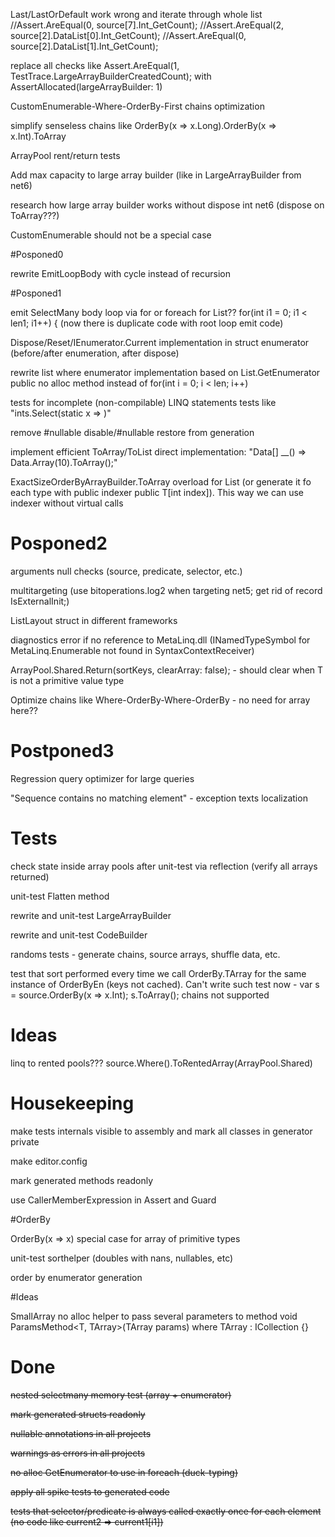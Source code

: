 Last/LastOrDefault work wrong and iterate through whole list
//Assert.AreEqual(0, source[7].Int_GetCount);
    //Assert.AreEqual(2, source[2].DataList[0].Int_GetCount);
    //Assert.AreEqual(0, source[2].DataList[1].Int_GetCount);


replace all checks like
        Assert.AreEqual(1, TestTrace.LargeArrayBuilderCreatedCount);
with
		AssertAllocated(largeArrayBuilder: 1)

CustomEnumerable-Where-OrderBy-First chains optimization

simplify senseless chains like OrderBy(x => x.Long).OrderBy(x => x.Int).ToArray

ArrayPool rent/return tests

Add max capacity to large array builder (like in LargeArrayBuilder from net6)

research how large array builder works without dispose int net6 (dispose on ToArray???)

CustomEnumerable should not be a special case

#Posponed0

rewrite EmitLoopBody with cycle instead of recursion

#Posponed1

emit SelectMany body loop via for or foreach for List<T>??  for(int i1 = 0; i1 < len1; i1++) { (now there is duplicate code with root loop emit code)

Dispose/Reset/IEnumerator.Current implementation in struct enumerator (before/after enumeration, after dispose)

rewrite list where enumerator implementation based on List<T>.GetEnumerator public no alloc method instead of for(int i = 0; i < len; i++)

tests for incomplete (non-compilable) LINQ statements tests like "ints.Select(static x => )"

remove #nullable disable/#nullable restore from generation

implement efficient ToArray/ToList direct implementation: "Data[] __() => Data.Array(10).ToArray();"

ExactSizeOrderByArrayBuilder.ToArray overload for List<T> (or generate it fo each type with public indexer public T[int index]). This way we can use indexer without virtual calls

# Posponed2

arguments null checks (source, predicate, selector, etc.)

multitargeting (use bitoperations.log2 when targeting net5; get rid of record IsExternalInit;)

ListLayout struct in different frameworks

diagnostics error if no reference to MetaLinq.dll (INamedTypeSymbol for MetaLinq.Enumerable not found in SyntaxContextReceiver)

ArrayPool<TKey>.Shared.Return(sortKeys, clearArray: false); - should clear when T is not a primitive value type

Optimize chains like Where-OrderBy-Where-OrderBy - no need for array here??

# Postponed3

Regression query optimizer for large queries

"Sequence contains no matching element" - exception texts localization

# Tests

check state inside array pools after unit-test via reflection (verify all arrays returned)

unit-test Flatten method

rewrite and unit-test LargeArrayBuilder

rewrite and unit-test CodeBuilder

randoms tests - generate chains, source arrays, shuffle data, etc.

test that sort performed every time we call OrderBy.TArray for the same instance of OrderByEn (keys not cached). Can't write such test now - var s = source.OrderBy(x => x.Int); s.ToArray(); chains not supported

# Ideas

linq to rented pools??? source.Where().ToRentedArray(ArrayPool<T>.Shared)

# Housekeeping

make tests internals visible to assembly and mark all classes in generator private

make editor.config

mark generated methods readonly

use CallerMemberExpression in Assert and Guard

#OrderBy

OrderBy(x => x) special case for array of primitive types

unit-test sorthelper (doubles with nans, nullables, etc)

order by enumerator generation

#Ideas

SmallArray no alloc helper to pass several parameters to method void ParamsMethod<T, TArray>(TArray params) where TArray : ICollection<T> {}

# Done

~~nested selectmany memory test (array + enumerator)~~

~~mark generated structs readonly~~

~~nullable annotations in all projects~~

~~warnings as errors in all projects~~

~~no alloc GetEnumerator to use in foreach (duck-typing)~~

~~apply all spike tests to generated code~~

~~tests that selector/predicate is always called exactly once for each element (no code like current2 => current1[i1])~~
